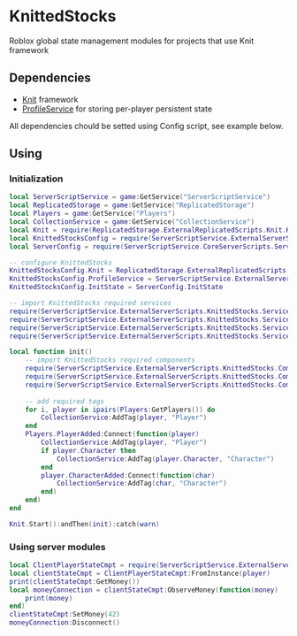 # KnittedStocks
Roblox global state management modules for projects that use Knit framework

## Dependencies
* [Knit](https://github.com/Sleitnick/Knit) framework
* [ProfileService](https://github.com/MadStudioRoblox/ProfileService/) for storing per-player persistent state

All dependencies chould be setted using Config script, see example below.

## Using

### Initialization

```lua
local ServerScriptService = game:GetService("ServerScriptService")
local ReplicatedStorage = game:GetService("ReplicatedStorage")
local Players = game:GetService("Players")
local CollectionService = game:GetService("CollectionService")
local Knit = require(ReplicatedStorage.ExternalReplicatedScripts.Knit.Knit)
local KnittedStocksConfig = require(ServerScriptService.ExternalServerScripts.KnittedStocks.Config)
local ServerConfig = require(ServerScriptService.CoreServerScripts.ServerConfig)

-- configure KnittedStocks
KnittedStocksConfig.Knit = ReplicatedStorage.ExternalReplicatedScripts.Knit
KnittedStocksConfig.ProfileService = ServerScriptService.ExternalServerScripts.ProfileService
KnittedStocksConfig.InitState = ServerConfig.InitState

-- import KnittedStocks required services
require(ServerScriptService.ExternalServerScripts.KnittedStocks.Services.ClientGlobalStateService)
require(ServerScriptService.ExternalServerScripts.KnittedStocks.Services.ServerGlobalStateService)
require(ServerScriptService.ExternalServerScripts.KnittedStocks.Services.PersistentGlobalStateService)
require(ServerScriptService.ExternalServerScripts.KnittedStocks.Services.ClientPlayerStateService)

local function init()
	-- import KnittedStocks required components
	require(ServerScriptService.ExternalServerScripts.KnittedStocks.Components.ClientPlayerStateCmpt)
	require(ServerScriptService.ExternalServerScripts.KnittedStocks.Components.ServerPlayerStateCmpt)
	require(ServerScriptService.ExternalServerScripts.KnittedStocks.Components.PersistentPlayerStateCmpt)
	
	-- add required tags
	for i, player in ipairs(Players:GetPlayers()) do
		CollectionService:AddTag(player, "Player")
	end
	Players.PlayerAdded:Connect(function(player)
		CollectionService:AddTag(player, "Player")
		if player.Character then
			CollectionService:AddTag(player.Character, "Character")
		end
		player.CharacterAdded:Connect(function(char)
			CollectionService:AddTag(char, "Character")
		end)
	end)
end

Knit.Start():andThen(init):catch(warn)

```

### Using server modules

```lua
local ClientPlayerStateCmpt = require(ServerScriptService.ExternalServerScripts.KnittedStocks.Components.ClientPlayerStateCmpt)
local clientStateCmpt = ClientPlayerStateCmpt:FromInstance(player)
print(clientStateCmpt:GetMoney())
local moneyConnection = clientStateCmpt:ObserveMoney(function(money)
	print(money)
end)
clientStateCmpt:SetMoney(42)
moneyConnection:Disconnect()
```
